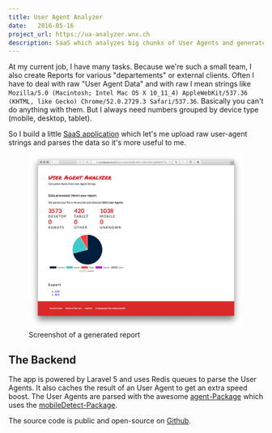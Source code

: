 ```yaml
---
title: User Agent Analyzer
date:   2016-05-16
project_url: https://ua-analyzer.wnx.ch
description: SaaS which analyzes big chunks of User Agents and generates Reports
---
```


At my current job, I have many tasks. Because we're such a small team, I also create Reports for various "departements" or external clients. Often I have to deal with raw "User Agent Data" and with raw I mean strings like `Mozilla/5.0 (Macintosh; Intel Mac OS X 10_11_4) AppleWebKit/537.36 (KHTML, like Gecko) Chrome/52.0.2729.3 Safari/537.36`. Basically you can't do anything with them. But I always need numbers grouped by device type (mobile, desktop, tablet).

So I build a little [SaaS application](https://ua-analyzer.wnx.ch) which let's me upload raw user-agent strings and parses the data so it's more useful to me.

<figure>
    <img src="images/screenshot-of-report.png" alt="Report">
    <figcaption>Screenshot of a generated report</figcaption> 
</figure>

## The Backend

The app is powered by Laravel 5 and uses Redis queues to parse the User Agents. It also caches the result of an User Agent to get an extra speed boost.
The User Agents are parsed with the awesome [agent-Package](https://github.com/jenssegers/agent) which uses the [mobileDetect-Package](https://github.com/serbanghita/Mobile-Detect).

The source code is public and open-source on [Github](https://github.com/stefanzweifel/user-agent-analyzer).